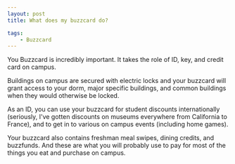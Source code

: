 ```yaml
---
layout: post
title: What does my buzzcard do?

tags:
    - Buzzcard
---
```


You Buzzcard is incredibly important. It takes the role of ID, key, and credit
card on campus. 

Buildings on campus are secured with electric locks and your
buzzcard will grant access to your dorm, major specific buildings, and common
buildings when they would otherwise be locked. 

As an ID, you can use your buzzcard for student discounts internationally
(seriously, I've gotten discounts on museums everywhere from California to
France), and to get in to various on campus events (including home games).

Your buzzcard also contains freshman meal swipes, dining credits, and buzzfunds.
And these are what you will probably use to pay for most of the things you eat
and purchase on campus.
